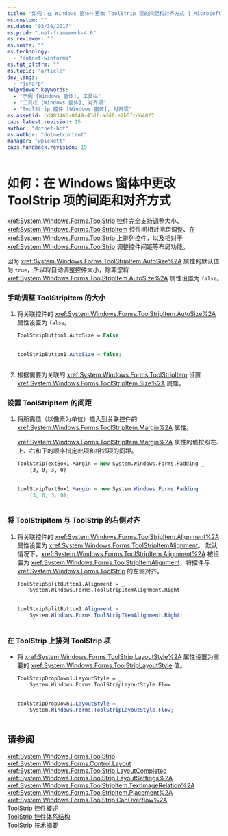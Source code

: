 ```yaml
---
title: "如何：在 Windows 窗体中更改 ToolStrip 项的间距和对齐方式 | Microsoft Docs"
ms.custom: ""
ms.date: "03/30/2017"
ms.prod: ".net-framework-4.6"
ms.reviewer: ""
ms.suite: ""
ms.technology: 
  - "dotnet-winforms"
ms.tgt_pltfrm: ""
ms.topic: "article"
dev_langs: 
  - "jsharp"
helpviewer_keywords: 
  - "示例 [Windows 窗体], 工具栏"
  - "工具栏 [Windows 窗体], 对齐项"
  - "ToolStrip 控件 [Windows 窗体], 对齐项"
ms.assetid: cd483466-0f49-43df-addf-e2b5fcd64027
caps.latest.revision: 15
author: "dotnet-bot"
ms.author: "dotnetcontent"
manager: "wpickett"
caps.handback.revision: 15
---
```

# 如何：在 Windows 窗体中更改 ToolStrip 项的间距和对齐方式
<xref:System.Windows.Forms.ToolStrip> 控件完全支持调整大小、<xref:System.Windows.Forms.ToolStripItem> 控件间相对间距调整、在 <xref:System.Windows.Forms.ToolStrip> 上排列控件，以及相对于 <xref:System.Windows.Forms.ToolStrip> 调整控件间距等布局功能。  
  
 因为 <xref:System.Windows.Forms.ToolStripItem.AutoSize%2A> 属性的默认值为 `true`，所以将自动调整控件大小，除非您将 <xref:System.Windows.Forms.ToolStripItem.AutoSize%2A> 属性设置为 `false`。  
  
### 手动调整 ToolStripItem 的大小  
  
1.  将关联控件的 <xref:System.Windows.Forms.ToolStripItem.AutoSize%2A> 属性设置为 `false`。  
  
    ```vb  
    ToolStripButton1.AutoSize = False  
  
    ```  
  
    ```csharp  
    toolStripButton1.AutoSize = false;  
  
    ```  
  
2.  根据需要为关联的 <xref:System.Windows.Forms.ToolStripItem> 设置 <xref:System.Windows.Forms.ToolStripItem.Size%2A> 属性。  
  
### 设置 ToolStripItem 的间距  
  
1.  将所需值（以像素为单位）插入到关联控件的 <xref:System.Windows.Forms.ToolStripItem.Margin%2A> 属性。  
  
     <xref:System.Windows.Forms.ToolStripItem.Margin%2A> 属性的值按照左、上、右和下的顺序指定此项和相邻项的间距。  
  
    ```vb  
    ToolStripTextBox1.Margin = New System.Windows.Forms.Padding _  
        (3, 0, 3, 0)  
  
    ```  
  
    ```csharp  
    toolStripTextBox1.Margin = new System.Windows.Forms.Padding   
        (3, 0, 3, 0);  
  
    ```  
  
### 将 ToolStripItem 与 ToolStrip 的右侧对齐  
  
1.  将关联控件的 <xref:System.Windows.Forms.ToolStripItem.Alignment%2A> 属性设置为 <xref:System.Windows.Forms.ToolStripItemAlignment>。  默认情况下，<xref:System.Windows.Forms.ToolStripItem.Alignment%2A> 被设置为 <xref:System.Windows.Forms.ToolStripItemAlignment>，将控件与 <xref:System.Windows.Forms.ToolStrip> 的左侧对齐。  
  
    ```vb  
    ToolStripSplitButton1.Alignment = _  
        System.Windows.Forms.ToolStripItemAlignment.Right  
  
    ```  
  
    ```csharp  
    toolStripSplitButton1.Alignment =   
        System.Windows.Forms.ToolStripItemAlignment.Right;  
  
    ```  
  
### 在 ToolStrip 上排列 ToolStrip 项  
  
-   将 <xref:System.Windows.Forms.ToolStrip.LayoutStyle%2A> 属性设置为需要的 <xref:System.Windows.Forms.ToolStripLayoutStyle> 值。  
  
    ```vb  
    ToolStripDropDown1.LayoutStyle = _  
        System.Windows.Forms.ToolStripLayoutStyle.Flow  
  
    ```  
  
    ```csharp  
    toolStripDropDown1.LayoutStyle =   
        System.Windows.Forms.ToolStripLayoutStyle.Flow;  
  
    ```  
  
## 请参阅  
 <xref:System.Windows.Forms.ToolStrip>   
 <xref:System.Windows.Forms.Control.Layout>   
 <xref:System.Windows.Forms.ToolStrip.LayoutCompleted>   
 <xref:System.Windows.Forms.ToolStrip.LayoutSettings%2A>   
 <xref:System.Windows.Forms.ToolStripItem.TextImageRelation%2A>   
 <xref:System.Windows.Forms.ToolStripItem.Placement%2A>   
 <xref:System.Windows.Forms.ToolStrip.CanOverflow%2A>   
 [ToolStrip 控件概述](../../../../docs/framework/winforms/controls/toolstrip-control-overview-windows-forms.md)   
 [ToolStrip 控件体系结构](../../../../docs/framework/winforms/controls/toolstrip-control-architecture.md)   
 [ToolStrip 技术摘要](../../../../docs/framework/winforms/controls/toolstrip-technology-summary.md)